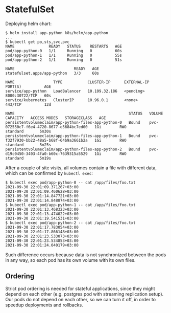 # StatefulSet

Deploying helm chart:

```
$ helm install app-python k8s/helm/app-python
...
$ kubectl get po,sts,svc,pvc
NAME               READY   STATUS    RESTARTS   AGE
pod/app-python-0   1/1     Running   0          60s
pod/app-python-1   1/1     Running   0          55s
pod/app-python-2   1/1     Running   0          51s

NAME                          READY   AGE
statefulset.apps/app-python   3/3     60s

NAME                 TYPE           CLUSTER-IP      EXTERNAL-IP   PORT(S)          AGE
service/app-python   LoadBalancer   10.109.32.186   <pending>     8000:30722/TCP   60s
service/kubernetes   ClusterIP      10.96.0.1       <none>        443/TCP          12d

NAME                                                  STATUS   VOLUME                                     CAPACITY   ACCESS MODES   STORAGECLASS   AGE
persistentvolumeclaim/app-python-files-app-python-0   Bound    pvc-072550c7-f6e4-4720-8677-e5684bc7ed00   1Gi        RWO            standard       5m30s
persistentvolumeclaim/app-python-files-app-python-1   Bound    pvc-f32f7930-bb22-48a5-b68f-64b9a3661b2a   1Gi        RWO            standard       5m25s
persistentvolumeclaim/app-python-files-app-python-2   Bound    pvc-d19c0450-3403-4fa0-b60c-7639315a5529   1Gi        RWO            standard       5m19s
```

After a couple of site visits, all volumes contain a file with different data, which can be confirmed by `kubectl exec`:

```
$ kubectl exec pod/app-python-0 -- cat /app/files/foo.txt
2021-09-30 22:01:09.371267+03:00
2021-09-30 22:01:09.460628+03:00
2021-09-30 22:01:14.847721+03:00
2021-09-30 22:01:14.848874+03:00
$ kubectl exec pod/app-python-1 -- cat /app/files/foo.txt
2021-09-30 22:01:13.468323+03:00
2021-09-30 22:01:13.474022+03:00
2021-09-30 22:01:19.541531+03:00
$ kubectl exec pod/app-python-2 -- cat /app/files/foo.txt
2021-09-30 22:01:17.783054+03:00
2021-09-30 22:01:17.866148+03:00
2021-09-30 22:01:23.533073+03:00
2021-09-30 22:01:23.534853+03:00
2021-09-30 22:01:24.040179+03:00
```

Such difference occurs because data is not synchronized between the pods in any way, so each pod has its own volume with its own files.

## Ordering

Strict pod ordering is needed for stateful applications, since they might depend on each other (e.g. postgres pod with streaming replication setup). Our pods do not depend on each other, so we can turn it off, in order to speedup deployments and rollbacks.